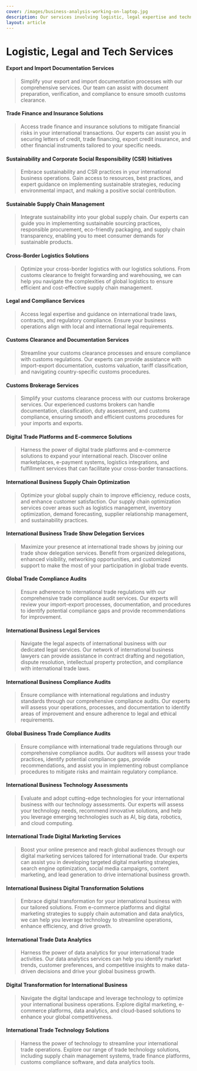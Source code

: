 ```yaml
---
cover: /images/business-analysis-working-on-laptop.jpg
description: Our services involving logistic, legal expertise and technology.
layout: article
---
```


# Logistic, Legal and Tech Services

#### Export and Import Documentation Services
> Simplify your export and import documentation processes with our comprehensive services. Our team can assist with document preparation, verification, and compliance to ensure smooth customs clearance.

#### Trade Finance and Insurance Solutions
> Access trade finance and insurance solutions to mitigate financial risks in your international transactions. Our experts can assist you in securing letters of credit, trade financing, export credit insurance, and other financial instruments tailored to your specific needs.

#### Sustainability and Corporate Social Responsibility (CSR) Initiatives
> Embrace sustainability and CSR practices in your international business operations. Gain access to resources, best practices, and expert guidance on implementing sustainable strategies, reducing environmental impact, and making a positive social contribution.

#### Sustainable Supply Chain Management
> Integrate sustainability into your global supply chain. Our experts can guide you in implementing sustainable sourcing practices, responsible procurement, eco-friendly packaging, and supply chain transparency, enabling you to meet consumer demands for sustainable products.

#### Cross-Border Logistics Solutions
> Optimize your cross-border logistics with our logistics solutions. From customs clearance to freight forwarding and warehousing, we can help you navigate the complexities of global logistics to ensure efficient and cost-effective supply chain management.

#### Legal and Compliance Services
> Access legal expertise and guidance on international trade laws, contracts, and regulatory compliance. Ensure your business operations align with local and international legal requirements.

#### Customs Clearance and Documentation Services
> Streamline your customs clearance processes and ensure compliance with customs regulations. Our experts can provide assistance with import-export documentation, customs valuation, tariff classification, and navigating country-specific customs procedures.

#### Customs Brokerage Services
> Simplify your customs clearance process with our customs brokerage services. Our experienced customs brokers can handle documentation, classification, duty assessment, and customs compliance, ensuring smooth and efficient customs procedures for your imports and exports.

#### Digital Trade Platforms and E-commerce Solutions
> Harness the power of digital trade platforms and e-commerce solutions to expand your international reach. Discover online marketplaces, e-payment systems, logistics integrations, and fulfillment services that can facilitate your cross-border transactions.

#### International Business Supply Chain Optimization
> Optimize your global supply chain to improve efficiency, reduce costs, and enhance customer satisfaction. Our supply chain optimization services cover areas such as logistics management, inventory optimization, demand forecasting, supplier relationship management, and sustainability practices.

#### International Business Trade Show Delegation Services
> Maximize your presence at international trade shows by joining our trade show delegation services. Benefit from organized delegations, enhanced visibility, networking opportunities, and customized support to make the most of your participation in global trade events.

#### Global Trade Compliance Audits
> Ensure adherence to international trade regulations with our comprehensive trade compliance audit services. Our experts will review your import-export processes, documentation, and procedures to identify potential compliance gaps and provide recommendations for improvement.

#### International Business Legal Services
> Navigate the legal aspects of international business with our dedicated legal services. Our network of international business lawyers can provide assistance in contract drafting and negotiation, dispute resolution, intellectual property protection, and compliance with international trade laws.

#### International Business Compliance Audits
> Ensure compliance with international regulations and industry standards through our comprehensive compliance audits. Our experts will assess your operations, processes, and documentation to identify areas of improvement and ensure adherence to legal and ethical requirements.

#### Global Business Trade Compliance Audits
> Ensure compliance with international trade regulations through our comprehensive compliance audits. Our auditors will assess your trade practices, identify potential compliance gaps, provide recommendations, and assist you in implementing robust compliance procedures to mitigate risks and maintain regulatory compliance.

#### International Business Technology Assessments
> Evaluate and adopt cutting-edge technologies for your international business with our technology assessments. Our experts will assess your technology needs, recommend innovative solutions, and help you leverage emerging technologies such as AI, big data, robotics, and cloud computing.

#### International Trade Digital Marketing Services
> Boost your online presence and reach global audiences through our digital marketing services tailored for international trade. Our experts can assist you in developing targeted digital marketing strategies, search engine optimization, social media campaigns, content marketing, and lead generation to drive international business growth.

#### International Business Digital Transformation Solutions
> Embrace digital transformation for your international business with our tailored solutions. From e-commerce platforms and digital marketing strategies to supply chain automation and data analytics, we can help you leverage technology to streamline operations, enhance efficiency, and drive growth.

#### International Trade Data Analytics
> Harness the power of data analytics for your international trade activities. Our data analytics services can help you identify market trends, customer preferences, and competitive insights to make data-driven decisions and drive your global business growth.

#### Digital Transformation for International Business
> Navigate the digital landscape and leverage technology to optimize your international business operations. Explore digital marketing, e-commerce platforms, data analytics, and cloud-based solutions to enhance your global competitiveness.

#### International Trade Technology Solutions
> Harness the power of technology to streamline your international trade operations. Explore our range of trade technology solutions, including supply chain management systems, trade finance platforms, customs compliance software, and data analytics tools.